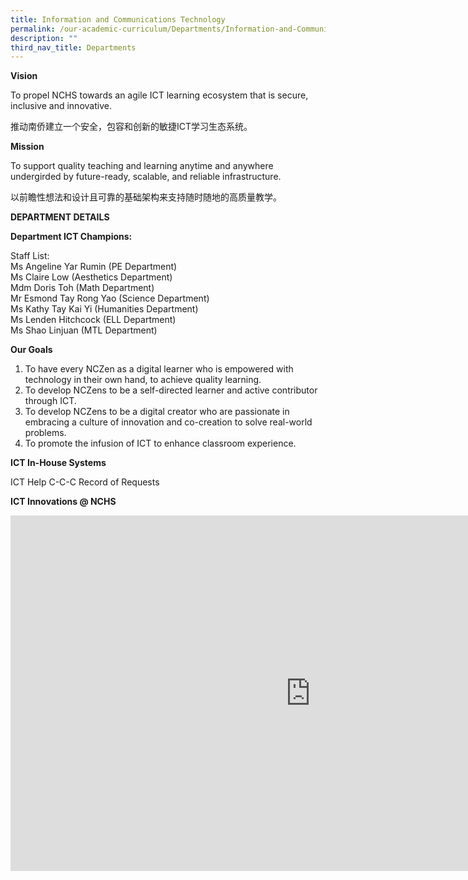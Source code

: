 ```yaml
---
title: Information and Communications Technology
permalink: /our-academic-curriculum/Departments/Information-and-Communications-Technology/
description: ""
third_nav_title: Departments
---
```

**Vision**

To propel NCHS towards an agile ICT learning ecosystem that is secure, inclusive and innovative.

推动南侨建立一个安全，包容和创新的敏捷ICT学习生态系统。

  

  

**Mission**&nbsp;

To support quality teaching and learning anytime and anywhere undergirded by future-ready, scalable, and reliable infrastructure.

以前瞻性想法和设计且可靠的基础架构来支持随时随地的高质量教学。

**DEPARTMENT DETAILS**

**Department ICT Champions:**

Staff List:
<br>Ms Angeline Yar Rumin (PE Department)
<br>Ms Claire Low (Aesthetics Department)
<br>Mdm Doris Toh (Math Department)
<br>Mr Esmond Tay Rong Yao (Science Department)
<br>Ms Kathy Tay Kai Yi (Humanities Department)
<br>Ms Lenden Hitchcock (ELL Department)
<br>Ms Shao Linjuan (MTL Department)

**Our Goals**

1.  To have every NCZen as a digital learner who is empowered with technology in their own hand, to achieve quality learning.
2.  To develop NCZens to be a self-directed learner and active contributor through ICT.
3.  To develop NCZens to be a digital creator who are passionate in embracing a culture of innovation and co-creation to solve real-world problems.
4.  To promote the infusion of ICT to enhance classroom experience.

**ICT In-House Systems**

ICT Help C-C-C Record of Requests

**ICT Innovations @ NCHS**

<iframe allowfullscreen="true" height="569" width="960" frameborder="0" src="https://docs.google.com/presentation/d/e/2PACX-1vQBAjtSJ_WH89OSgJfNGFFo3vxC8-aFu5YFr1SFV5FbiFE3TM2HG5eaV9Ry6gdcSGBBAsAn6z12hcQS/embed?start=false&amp;loop=false&amp;delayms=3000"></iframe>